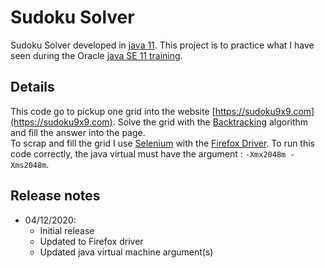 Sudoku Solver
=================
Sudoku Solver developed in [java 11](https://www.oracle.com/fr/java/technologies/javase-downloads.html#JDK11). 
This project is to practice what I have seen during the Oracle [java SE 11 training](http://learn.oracle.com/ols/learning-path/java-se-11-developer/40805/79141).

Details
-----------------
This code go to pickup one grid into the website  [https://sudoku9x9.com](https://sudoku9x9.com).
Solve the grid with the [Backtracking](https://en.wikipedia.org/wiki/Backtracking) algorithm and fill the answer into the page.<br/>
To scrap and fill the grid I use [Selenium](https://www.selenium.dev/documentation/en/) with the [Firefox Driver](https://github.com/mozilla/geckodriver/releases). 
To run this code correctly, the java virtual must have the argument : `-Xmx2048m -Xms2048m`.

Release notes
-----------------
-   04/12/2020:
    -   Initial release
    -   Updated to Firefox driver
    -   Updated java virtual machine argument(s)